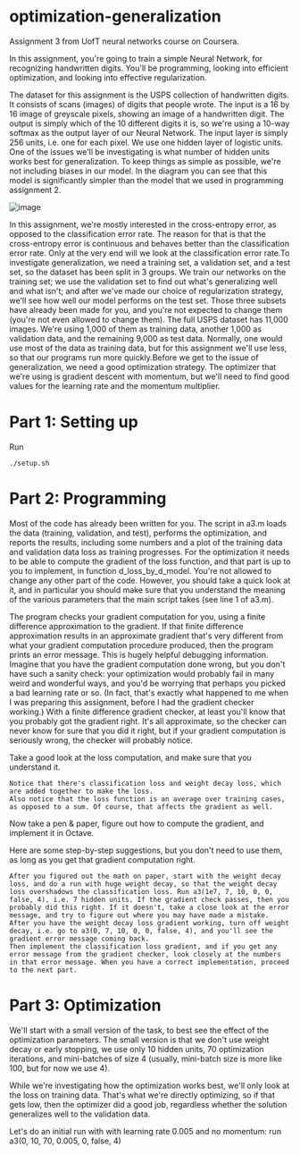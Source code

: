# optimization-generalization
Assignment 3 from UofT neural networks course on Coursera.


In this assignment, you're going to train a simple Neural Network, for recognizing handwritten digits. You'll be programming, looking into efficient optimization, and looking into effective regularization.

The dataset for this assignment is the USPS collection of handwritten digits. It consists of scans (images) of digits that people wrote. The input is a 16 by 16 image of greyscale pixels, showing an image of a handwritten digit. The output is simply which of the 10 different digits it is, so we're using a 10-way softmax as the output layer of our Neural Network. The input layer is simply 256 units, i.e. one for each pixel. We use one hidden layer of logistic units. One of the issues we'll be investigating is what number of hidden units works best for generalization. To keep things as simple as possible, we're not including biases in our model. In the diagram you can see that this model is significantly simpler than the model that we used in programming assignment 2.

![image](https://user-images.githubusercontent.com/6776991/33243747-ea9b262e-d2b9-11e7-99d9-1ca6748ce066.png)

In this assignment, we're mostly interested in the cross-entropy error, as opposed to the classification error rate. The reason for that is that the cross-entropy error is continuous and behaves better than the classification error rate. Only at the very end will we look at the classification error rate.To investigate generalization, we need a training set, a validation set, and a test set, so the dataset has been split in 3 groups. We train our networks on the training set; we use the validation set to find out what's generalizing well and what isn't; and after we've made our choice of regularization strategy, we'll see how well our model performs on the test set. Those three subsets have already been made for you, and you're not expected to change them (you're not even allowed to change them). The full USPS dataset has 11,000 images. We're using 1,000 of them as training data, another 1,000 as validation data, and the remaining 9,000 as test data. Normally, one would use most of the data as training data, but for this assignment we'll use less, so that our programs run more quickly.Before we get to the issue of generalization, we need a good optimization strategy. The optimizer that we're using is gradient descent with momentum, but we'll need to find good values for the learning rate and the momentum multiplier.

# Part 1: Setting up
Run
```
./setup.sh
```

# Part 2: Programming

Most of the code has already been written for you. The script in a3.m loads the data (training, validation, and test), performs the optimization, and reports the results, including some numbers and a plot of the training data and validation data loss as training progresses. For the optimization it needs to be able to compute the gradient of the loss function, and that part is up to you to implement, in function d_loss_by_d_model. You're not allowed to change any other part of the code. However, you should take a quick look at it, and in particular you should make sure that you understand the meaning of the various parameters that the main script takes (see line 1 of a3.m).

The program checks your gradient computation for you, using a finite difference approximation to the gradient. If that finite difference approximation results in an approximate gradient that's very different from what your gradient computation procedure produced, then the program prints an error message. This is hugely helpful debugging information. Imagine that you have the gradient computation done wrong, but you don't have such a sanity check: your optimization would probably fail in many weird and wonderful ways, and you'd be worrying that perhaps you picked a bad learning rate or so. (In fact, that's exactly what happened to me when I was preparing this assignment, before I had the gradient checker working.) With a finite difference gradient checker, at least you'll know that you probably got the gradient right. It's all approximate, so the checker can never know for sure that you did it right, but if your gradient computation is seriously wrong, the checker will probably notice.

Take a good look at the loss computation, and make sure that you understand it.

    Notice that there's classification loss and weight decay loss, which are added together to make the loss.
    Also notice that the loss function is an average over training cases, as opposed to a sum. Of course, that affects the gradient as well.

Now take a pen & paper, figure out how to compute the gradient, and implement it in Octave.

Here are some step-by-step suggestions, but you don't need to use them, as long as you get that gradient computation right.

    After you figured out the math on paper, start with the weight decay loss, and do a run with huge weight decay, so that the weight decay loss overshadows the classification loss. Run a3(1e7, 7, 10, 0, 0, false, 4), i.e. 7 hidden units. If the gradient check passes, then you probably did this right. If it doesn't, take a close look at the error message, and try to figure out where you may have made a mistake.
    After you have the weight decay loss gradient working, turn off weight decay, i.e. go to a3(0, 7, 10, 0, 0, false, 4), and you'll see the gradient error message coming back.
    Then implement the classification loss gradient, and if you get any error message from the gradient checker, look closely at the numbers in that error message. When you have a correct implementation, proceed to the next part.

# Part 3: Optimization

We'll start with a small version of the task, to best see the effect of the optimization parameters. The small version is that we don't use weight decay or early stopping, we use only 10 hidden units, 70 optimization iterations, and mini-batches of size 4 (usually, mini-batch size is more like 100, but for now we use 4).

While we're investigating how the optimization works best, we'll only look at the loss on training data. That's what we're directly optimizing, so if that gets low, then the optimizer did a good job, regardless whether the solution generalizes well to the validation data.

Let's do an initial run with with learning rate 0.005 and no momentum: run a3(0, 10, 70, 0.005, 0, false, 4)
